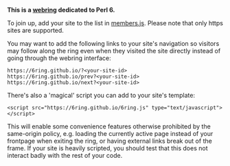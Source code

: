 **This is a [webring][1] dedicated to Perl 6.**

To join up, add your site to the list in [members.js][2]. Please note that
only https sites are supported.

You may want to add the following links to your site's navigation so visitors
may follow along the ring even when they visited the site directly instead of
going through the webring interface:

    https://6ring.github.io/?<your-site-id>
    https://6ring.github.io/prev?<your-site-id>
    https://6ring.github.io/next?<your-site-id>

There's also a 'magical' script you can add to your site's template:

    <script src="https://6ring.github.io/6ring.js" type="text/javascript"></script>

This will enable some convenience features otherwise prohibited by the
same-origin policy, e.g. loading the currently active page instead of your
frontpage when exiting the ring, or having external links break out of the
frame. If your site is heavily scripted, you should test that this does not
interact badly with the rest of your code.

[1]: https://en.wikipedia.org/wiki/Webring
[2]: members.js
